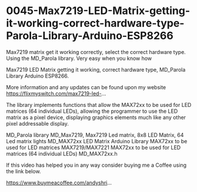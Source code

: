 # 0045-Max7219-LED-Matrix-getting-it-working-correct-hardware-type-Parola-Library-Arduino-ESP8266

Max7219 matrix get it working correctly, select the correct hardware type. Using the MD_Parola library.  Very easy when you know how

Max7219 LED Matrix getting it working, correct hardware type, MD_Parola Library Arduino ESP8266.

More information and any updates can be found upon my website
https://flixmyswitch.com/max7219-led-...

The library implements functions that allow the MAX72xx to be used for LED matrices (64 individual LEDs), allowing the programmer to use the LED matrix as a pixel device, displaying graphics elements much like any other pixel addressable display.

MD_Parola library  MD_Max7219, Max7219 Led matrix, 8x8 LED Matrix, 64 Led matrix lights MD_MAX72xx LED Matrix Arduino Library  MAX72xx to be used for LED matrices MAX7219/MAX7221 MAX72xx to be used for LED matrices (64 individual LEDs) MD_MAX72xx.h


If this video has helped you in any way consider buying me a Coffee using the link below.

https://www.buymeacoffee.com/andyshri...
